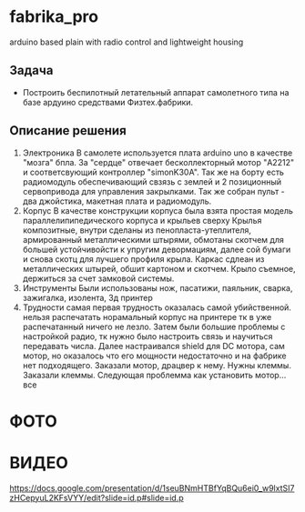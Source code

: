 # fabrika_pro
arduino based plain with radio control and lightweight housing
## Задача
 - Построить беспилотный летательный аппарат самолетного типа на базе ардуино средствами Физтех.фабрики.

## Описание решения
 1) Электроника
    В самолете используется плата arduino uno в качестве "мозга" бпла. За "сердце" отвечает бесколлекторный мотор "A2212" и соответсвующий контроллер "simonK30A". Так же на борту есть радиомодуль обеспечивающий свзязь с землей и 2 позиционный сервопривода для управления закрылками. Так же собран пульт - два джойстика, макетная плата и радиомодуль.
 2) Корпус
    В качестве конструкции корпуса была взята простая модель параллелипипедического корпуса и крыльев сверху
    Крылья композитные, внутри сделаны из пенопласта-утеплителя, армированный металлическими штырями, обмотаны скотчем для большей устойчивойсти к упругим девормациям, далее сой бумаги и снова скотц для лучшего профиля крыла. 
    Каркас сдлеан из металлических штырей, обшит картоном и скотчем. Крыло съемное, держиться за счет замковой системы.
 3) Инструменты
    Были использованы нож, пасатижи, паяльник, сварка, зажигалка, изолента, 3д принтер
 4) Трудности
    самая первая трудность оказалась самой убийственной. нельзя распечатать норамальный корпус на принтере тк в уже распечатанный ничего не лезло. Затем были большие проблемы с настройкой радио, тк нужно было настроить связь и научиться передавать числа. Далее настраивался shield для DC мотора, сам мотор, но оказалось что его мощности недостаточно и на фабрике нет подходящего. Заказали мотор, драцвер к нему. Нужны клеммы. Заказали клеммы. Следующая проблемма как установить мотор... все


# ФОТО
# ВИДЕО
https://docs.google.com/presentation/d/1seuBNmHTBfYqBQu6ei0_w9lxtSI7zHCepyuL2KFsVYY/edit?slide=id.p#slide=id.p